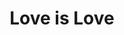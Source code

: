 ---
pid: LLP307
title: Love is Love
location_transcription: 
zipcode: '19120'
outside_phl: 
neighborhood: Logan,Olney
age: 
age_range: 
instagram: 
image_file_name: LLP_307.jpg
proposal_transcription: |-
  LGBT+

  red
  orange
  yellow
  green
  blue
  violet
topic: LGBTQ+,Love
topic_summary: 0, 0
type: Sculpture Statue
keywords_other: flag, rainbow, lin manuel miranda
credit: "@theslumpgod"
image_labels: 
twitter: 
facebook: 
permalink: "/monuments/llp307/"
layout: item-page
---